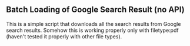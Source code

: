 ## Batch Loading of Google Search Result (no API)

This is a simple script that downloads all the search results from Google search results. Somehow this is working properly only with filetype:pdf (haven't tested it properly with other file types).